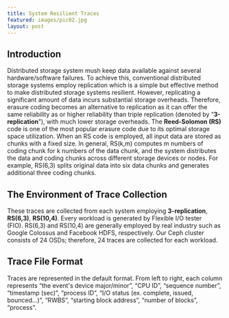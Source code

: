 ```yaml
---
title: System Resilient Traces 
featured: images/pic02.jpg
layout: post
---
```


<h2>Introduction</h2>
<p>Distributed storage system mush keep data available against several hardware/software failures. To achieve this,&nbsp;conventional distributed storage systems employ replication&nbsp;which is a simple but effective method to make distributed storage systems resilient.&nbsp;However, replicating a significant amount of data incurs substantial storage overheads.&nbsp;Therefore, erasure coding becomes an alternative to replication as it can offer the same reliability as or higher reliability than triple replication (denoted by &ldquo;<strong>3-replication</strong>&rdquo;), with much lower storage overheads.&nbsp;The <strong>Reed-Solomon (RS)</strong> code is one of the most popular erasure code&nbsp;due to its optimal storage space utilization.&nbsp;When an RS code is employed, all input data are stored as chunks with a fixed size.&nbsp;In general, RS(k,m) computes m numbers of coding chunk for k numbers of the data chunk, and the system distributes the data and coding chunks across different storage devices or nodes.&nbsp;For example, RS(6,3) splits original data into six data chunks and generates additional three coding chunks.</p>
<h2>The Environment of Trace Collection</h2>
<p>These traces are collected from each system employing <strong>3-replication</strong>, <strong>RS(6,3)</strong>, <strong>RS(10,4)</strong>.&nbsp;Every workload is generated by Flexible I/O tester (FIO).&nbsp;RS(6,3) and RS(10,4) are generally employed by real industry such as Google Colossus and Facebook HDFS, respectively. Our Ceph cluster consists of 24 OSDs; therefore, 24 traces are collected for each workload.</p>
<h2>Trace File Format</h2>
<p>Traces are represented in the default format.&nbsp;From left to right, each column represents &ldquo;the event's device major/minor&rdquo;, &ldquo;CPU ID&rdquo;, &ldquo;sequence number&rdquo;, &ldquo;timestamp (sec)&rdquo;, &ldquo;process ID&rdquo;, &ldquo;I/O status (ex. complete, issued, bounced&hellip;)&rdquo;, &ldquo;RWBS&rdquo;, &ldquo;starting block address&rdquo;, &ldquo;number of blocks&rdquo;, &ldquo;process&rdquo;.</p>
